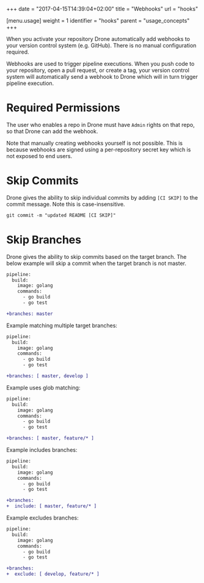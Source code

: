 +++
date = "2017-04-15T14:39:04+02:00"
title = "Webhooks"
url = "hooks"

[menu.usage]
  weight = 1
  identifier = "hooks"
  parent = "usage_concepts"
+++

When you activate your repository Drone automatically add webhooks to your version control system (e.g. GitHub). There is no manual configuration required. 

Webhooks are used to trigger pipeline executions. When you push code to your repository, open a pull request, or create a tag, your version control system will automatically send a webhook to Drone which will in turn trigger pipeline execution.

# Required Permissions

The user who enables a repo in Drone must have `Admin` rights on that repo, so that Drone can add the webhook.  

Note that manually creating webhooks yourself is not possible. This is because webhooks are signed using a per-repository secret key which is not exposed to end users. 

<!-- # Recreate Webhooks

Drone provides the ability to recreate webhooks, in case they were accidentally removed or altered, using the command line utility.

```text
drone repo repair <repo>
drone repo repair octocat/hello-world
``` -->

# Skip Commits

Drone gives the ability to skip individual commits by adding `[CI SKIP]` to the commit message. Note this is case-insensitive.

```diff
git commit -m "updated README [CI SKIP]"
```

# Skip Branches

Drone gives the ability to skip commits based on the target branch. The below example will skip a commit when the target branch is not master.

```diff
pipeline:
  build:
    image: golang
    commands:
      - go build
      - go test

+branches: master
```

Example matching multiple target branches:

```diff
pipeline:
  build:
    image: golang
    commands:
      - go build
      - go test

+branches: [ master, develop ]
```

Example uses glob matching:

```diff
pipeline:
  build:
    image: golang
    commands:
      - go build
      - go test

+branches: [ master, feature/* ]
```

Example includes branches:

```diff
pipeline:
  build:
    image: golang
    commands:
      - go build
      - go test

+branches:
+  include: [ master, feature/* ]
```

Example excludes branches:

```diff
pipeline:
  build:
    image: golang
    commands:
      - go build
      - go test

+branches:
+  exclude: [ develop, feature/* ]
```
